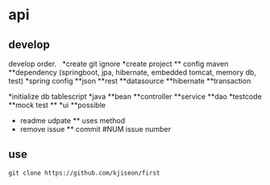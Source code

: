 # api

## develop
develop order.
  
*create git ignore
*create project
  ** config maven
  **dependency (springboot, jpa, hibernate, embedded tomcat, memory db, test)
 *spring config 
   **json
   **rest
   **datasource
   **hibernate
   **transaction
   
  *initialize
    db
    tablescript
  *java
   **bean
   **controller
   **service
   **dao
  *testcode
   **mock test
   **
  *ui
   **possible
  * readme udpate
   ** uses method
  * remove issue
   ** commit #NUM issue number
    
   
   
   
 
## use

`git clone https://github.com/kjiseon/first` 
